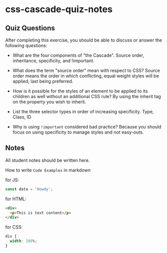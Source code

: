 # css-cascade-quiz-notes

## Quiz Questions

After completing this exercise, you should be able to discuss or answer the following questions:

- What are the four components of "the Cascade".
  Source order, inheritance, specificity, and !important.

- What does the term "source order" mean with respect to CSS?
  Source order means the order in which conflicting, equal weight styles will be applied, last being preferred.

- How is it possible for the styles of an element to be applied to its children as well without an additional CSS rule?
  By using the inherit tag on the property you wish to inherit.

- List the three selector types in order of increasing specificity.
  Type, Class, ID

- Why is using `!important` considered bad practice?
  Because you should focus on using specificity to manage styles and not easy-outs.

## Notes

All student notes should be written here.

How to write `Code Examples` in markdown

for JS:

```javascript
const data = 'Howdy';
```

for HTML:

```html
<div>
  <p>This is text content</p>
</div>
```

for CSS:

```css
div {
  width: 100%;
}
```
